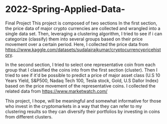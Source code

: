 # 2022-Spring-Applied-Data-
Final Project
This project is composed of two sections 
In the first section, the price data of major crypto currencies are collected and wrangled into a single data set. 
Then, leveraging a clustering algorithm, I tried to see if i can categorize (classify) them into several groups based on their price movement over a certain period. 
Here, I collected the price data from https://www.kaggle.com/datasets/sudalairajkumar/cryptocurrencypricehistory. 

In the second section, I tried to select one representative coin from each group that I classified the coins into from the first section (cluster). Then I tried to see if it'd be possible to predict a price of major asset class (U.S 10 Years Yield, S&P500, Nadaq Tech 100, Tesla stock, Gold, U.S Dallor Index) based on the price movement of the representative coins. 
I collected the related data from https://www.marketwatch.com/


This project, I hope, will be meaningful and somewhat informative for those who invest in the cryptomarkets in a way that they can refer to my clustering results so they can diversify their portfolios by investing in coins from different clusters. 
